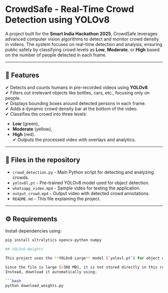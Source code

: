 
# CrowdSafe - Real-Time Crowd Detection using YOLOv8

A project built for the **Smart India Hackathon 2025**, CrowdSafe leverages advanced computer vision algorithms to detect and monitor crowd density in videos. The system focuses on real-time detection and analysis, ensuring public safety by classifying crowd levels as **Low**, **Moderate**, or **High** based on the number of people detected in each frame.

---

## 📌 Features

✔ Detects and counts humans in pre-recorded videos using **YOLOv8**.  
✔ Filters out irrelevant objects like bottles, cars, etc., focusing only on people.  
✔ Displays bounding boxes around detected persons in each frame.  
✔ Adds a dynamic crowd density bar at the bottom of the video.  
✔ Classifies the crowd into three levels:  
   - **Low** (green),  
   - **Moderate** (yellow),  
   - **High** (red).  
✔ Outputs the processed video with overlays and analytics.

---

## 📂 Files in the repository

- `crowd_detection.py` - Main Python script for detecting and analyzing crowds.
- `yolov8l.pt` - Pre-trained YOLOv8 model used for object detection.
- `whatsapp_video.mp4` - Sample video for testing the application.
- `output_crowd.mp4` - Output video with detected crowd annotations.
- `README.md` - This file explaining the project.

---

## ⚙ Requirements

Install dependencies using:

```bash
pip install ultralytics opencv-python numpy

## YOLOv8 Weights

This project uses the **YOLOv8 Large** model (`yolovl.pt`) for object detection.

Since the file is large (>300 MB), it is not stored directly in this repository.  
Instead, download it automatically using:

```bash
python download_weights.py
